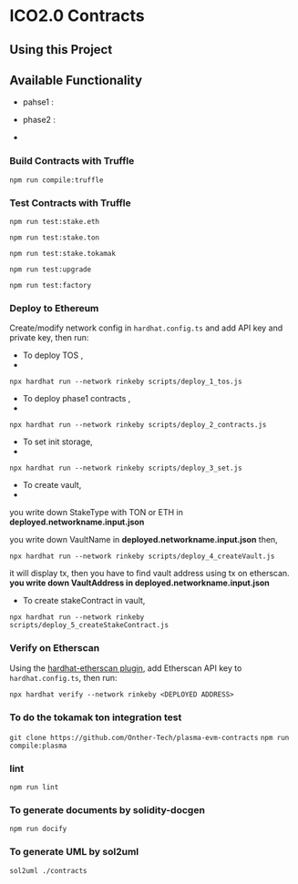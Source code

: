 # ICO2.0 Contracts

## Using this Project


## Available Functionality

* pahse1 :

* phase2 :
*
### Build Contracts with Truffle

`npm run compile:truffle`


### Test Contracts with Truffle

`npm run test:stake.eth`

`npm run test:stake.ton`

`npm run test:stake.tokamak`

`npm run test:upgrade`

`npm run test:factory`

### Deploy to Ethereum

Create/modify network config in `hardhat.config.ts` and add API key and private key, then run:

* To deploy TOS ,
*
`npx hardhat run --network rinkeby scripts/deploy_1_tos.js`

* To deploy phase1 contracts ,
*
`npx hardhat run --network rinkeby scripts/deploy_2_contracts.js`

* To set init storage,
*
`npx hardhat run --network rinkeby scripts/deploy_3_set.js`

* To create vault,
*
you write down StakeType with TON or ETH in **deployed.networkname.input.json**

you write down VaultName in **deployed.networkname.input.json**
then,

`npx hardhat run --network rinkeby scripts/deploy_4_createVault.js`


it will display tx, then you have to find vault address using tx on etherscan.
**you write down VaultAddress in deployed.networkname.input.json**


* To create stakeContract in vault,

`npx hardhat run --network rinkeby scripts/deploy_5_createStakeContract.js`


### Verify on Etherscan

Using the [hardhat-etherscan plugin](https://hardhat.org/plugins/nomiclabs-hardhat-etherscan.html), add Etherscan API key to `hardhat.config.ts`, then run:

`npx hardhat verify --network rinkeby <DEPLOYED ADDRESS>`

### To do the tokamak ton integration test
`git clone https://github.com/Onther-Tech/plasma-evm-contracts`
`npm run compile:plasma`

### lint
`npm run lint`

### To generate documents by solidity-docgen
`npm run docify`


### To generate UML by sol2uml
`sol2uml ./contracts`

